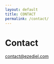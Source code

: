 ```yaml
---
layout: default
title: CONTACT
permalink: /contact/
---
```


# Contact

[contact@ezediel.com](mailto:email@domain.com)
